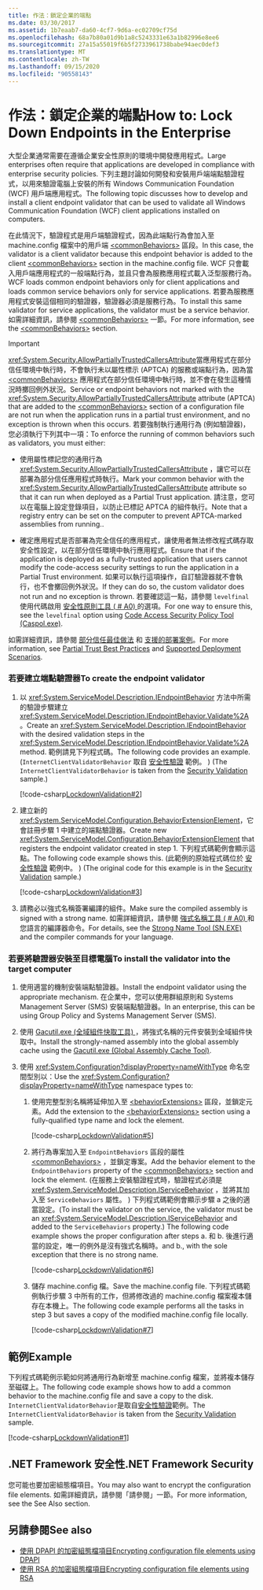 ```yaml
---
title: 作法：鎖定企業的端點
ms.date: 03/30/2017
ms.assetid: 1b7eaab7-da60-4cf7-9d6a-ec02709cf75d
ms.openlocfilehash: 68a7b80a01d9b1a8c5243331e63a1b82996e8ee6
ms.sourcegitcommit: 27a15a55019f6b5f2733961738babe94aec0def3
ms.translationtype: MT
ms.contentlocale: zh-TW
ms.lasthandoff: 09/15/2020
ms.locfileid: "90558143"
---
```

# <a name="how-to-lock-down-endpoints-in-the-enterprise"></a><span data-ttu-id="3b313-102">作法：鎖定企業的端點</span><span class="sxs-lookup"><span data-stu-id="3b313-102">How to: Lock Down Endpoints in the Enterprise</span></span>

<span data-ttu-id="3b313-103">大型企業通常需要在遵循企業安全性原則的環境中開發應用程式。</span><span class="sxs-lookup"><span data-stu-id="3b313-103">Large enterprises often require that applications are developed in compliance with enterprise security policies.</span></span> <span data-ttu-id="3b313-104">下列主題討論如何開發和安裝用戶端端點驗證程式，以用來驗證電腦上安裝的所有 Windows Communication Foundation (WCF) 用戶端應用程式。</span><span class="sxs-lookup"><span data-stu-id="3b313-104">The following topic discusses how to develop and install a client endpoint validator that can be used to validate all Windows Communication Foundation (WCF) client applications installed on computers.</span></span>

<span data-ttu-id="3b313-105">在此情況下，驗證程式是用戶端驗證程式，因為此端點行為會加入至 machine.config 檔案中的用戶端 [\<commonBehaviors>](../../configure-apps/file-schema/wcf/commonbehaviors.md) 區段。</span><span class="sxs-lookup"><span data-stu-id="3b313-105">In this case, the validator is a client validator because this endpoint behavior is added to the client [\<commonBehaviors>](../../configure-apps/file-schema/wcf/commonbehaviors.md) section in the machine.config file.</span></span> <span data-ttu-id="3b313-106">WCF 只會載入用戶端應用程式的一般端點行為，並且只會為服務應用程式載入泛型服務行為。</span><span class="sxs-lookup"><span data-stu-id="3b313-106">WCF loads common endpoint behaviors only for client applications and loads common service behaviors only for service applications.</span></span> <span data-ttu-id="3b313-107">若要為服務應用程式安裝這個相同的驗證器，驗證器必須是服務行為。</span><span class="sxs-lookup"><span data-stu-id="3b313-107">To install this same validator for service applications, the validator must be a service behavior.</span></span> <span data-ttu-id="3b313-108">如需詳細資訊，請參閱 [\<commonBehaviors>](../../configure-apps/file-schema/wcf/commonbehaviors.md) 一節。</span><span class="sxs-lookup"><span data-stu-id="3b313-108">For more information, see the [\<commonBehaviors>](../../configure-apps/file-schema/wcf/commonbehaviors.md) section.</span></span>

> [!IMPORTANT]
> <span data-ttu-id="3b313-109"><xref:System.Security.AllowPartiallyTrustedCallersAttribute>當應用程式在部分信任環境中執行時，不會執行未以屬性標示 (APTCA) 的服務或端點行為，因為當 [\<commonBehaviors>](../../configure-apps/file-schema/wcf/commonbehaviors.md) 應用程式在部分信任環境中執行時，並不會在發生這種情況時擲回例外狀況。</span><span class="sxs-lookup"><span data-stu-id="3b313-109">Service or endpoint behaviors not marked with the <xref:System.Security.AllowPartiallyTrustedCallersAttribute> attribute (APTCA) that are added to the [\<commonBehaviors>](../../configure-apps/file-schema/wcf/commonbehaviors.md) section of a configuration file are not run when the application runs in a partial trust environment, and no exception is thrown when this occurs.</span></span> <span data-ttu-id="3b313-110">若要強制執行通用行為 (例如驗證器)，您必須執行下列其中一項：</span><span class="sxs-lookup"><span data-stu-id="3b313-110">To enforce the running of common behaviors such as validators, you must either:</span></span>
>
> - <span data-ttu-id="3b313-111">使用屬性標記您的通用行為 <xref:System.Security.AllowPartiallyTrustedCallersAttribute> ，讓它可以在部署為部分信任應用程式時執行。</span><span class="sxs-lookup"><span data-stu-id="3b313-111">Mark your common behavior with the <xref:System.Security.AllowPartiallyTrustedCallersAttribute> attribute so that it can run when deployed as a Partial Trust application.</span></span> <span data-ttu-id="3b313-112">請注意，您可以在電腦上設定登錄項目，以防止已標記 APTCA 的組件執行。</span><span class="sxs-lookup"><span data-stu-id="3b313-112">Note that a registry entry can be set on the computer to prevent APTCA-marked assemblies from running..</span></span>
>
> - <span data-ttu-id="3b313-113">確定應用程式是否部署為完全信任的應用程式，讓使用者無法修改程式碼存取安全性設定，以在部分信任環境中執行應用程式。</span><span class="sxs-lookup"><span data-stu-id="3b313-113">Ensure that if the application is deployed as a fully-trusted application that users cannot modify the code-access security settings to run the application in a Partial Trust environment.</span></span> <span data-ttu-id="3b313-114">如果可以執行這項操作，自訂驗證器就不會執行，也不會擲回例外狀況。</span><span class="sxs-lookup"><span data-stu-id="3b313-114">If they can do so, the custom validator does not run and no exception is thrown.</span></span> <span data-ttu-id="3b313-115">若要確認這一點，請參閱 `levelfinal` 使用代碼啟用 [安全性原則工具 ( # A0) ](../../tools/caspol-exe-code-access-security-policy-tool.md)的選項。</span><span class="sxs-lookup"><span data-stu-id="3b313-115">For one way to ensure this, see the `levelfinal` option using [Code Access Security Policy Tool (Caspol.exe)](../../tools/caspol-exe-code-access-security-policy-tool.md).</span></span>
>
> <span data-ttu-id="3b313-116">如需詳細資訊，請參閱 [部分信任最佳做法](../feature-details/partial-trust-best-practices.md) 和 [支援的部署案例](../feature-details/supported-deployment-scenarios.md)。</span><span class="sxs-lookup"><span data-stu-id="3b313-116">For more information, see [Partial Trust Best Practices](../feature-details/partial-trust-best-practices.md) and [Supported Deployment Scenarios](../feature-details/supported-deployment-scenarios.md).</span></span>

### <a name="to-create-the-endpoint-validator"></a><span data-ttu-id="3b313-117">若要建立端點驗證器</span><span class="sxs-lookup"><span data-stu-id="3b313-117">To create the endpoint validator</span></span>

1. <span data-ttu-id="3b313-118">以 <xref:System.ServiceModel.Description.IEndpointBehavior> 方法中所需的驗證步驟建立 <xref:System.ServiceModel.Description.IEndpointBehavior.Validate%2A>。</span><span class="sxs-lookup"><span data-stu-id="3b313-118">Create an <xref:System.ServiceModel.Description.IEndpointBehavior> with the desired validation steps in the <xref:System.ServiceModel.Description.IEndpointBehavior.Validate%2A> method.</span></span> <span data-ttu-id="3b313-119">範例請見下列程式碼。</span><span class="sxs-lookup"><span data-stu-id="3b313-119">The following code provides an example.</span></span> <span data-ttu-id="3b313-120"> (`InternetClientValidatorBehavior` 取自 [安全性驗證](../samples/security-validation.md) 範例。 ) </span><span class="sxs-lookup"><span data-stu-id="3b313-120">(The `InternetClientValidatorBehavior` is taken from the [Security Validation](../samples/security-validation.md) sample.)</span></span>

    [!code-csharp[LockdownValidation#2](../../../../samples/snippets/csharp/VS_Snippets_CFX/lockdownvalidation/cs/internetclientvalidatorbehavior.cs#2)]

2. <span data-ttu-id="3b313-121">建立新的 <xref:System.ServiceModel.Configuration.BehaviorExtensionElement>，它會註冊步驟 1 中建立的端點驗證器。</span><span class="sxs-lookup"><span data-stu-id="3b313-121">Create new <xref:System.ServiceModel.Configuration.BehaviorExtensionElement> that registers the endpoint validator created in step 1.</span></span> <span data-ttu-id="3b313-122">下列程式碼範例會顯示這點。</span><span class="sxs-lookup"><span data-stu-id="3b313-122">The following code example shows this.</span></span> <span data-ttu-id="3b313-123"> (此範例的原始程式碼位於 [安全性驗證](../samples/security-validation.md) 範例中。 ) </span><span class="sxs-lookup"><span data-stu-id="3b313-123">(The original code for this example is in the [Security Validation](../samples/security-validation.md) sample.)</span></span>

    [!code-csharp[LockdownValidation#3](../../../../samples/snippets/csharp/VS_Snippets_CFX/lockdownvalidation/cs/internetclientvalidatorelement.cs#3)]

3. <span data-ttu-id="3b313-124">請務必以強式名稱簽署編譯的組件。</span><span class="sxs-lookup"><span data-stu-id="3b313-124">Make sure the compiled assembly is signed with a strong name.</span></span> <span data-ttu-id="3b313-125">如需詳細資訊，請參閱 [強式名稱工具 ( # A0) ](../../tools/sn-exe-strong-name-tool.md) 和您語言的編譯器命令。</span><span class="sxs-lookup"><span data-stu-id="3b313-125">For details, see the [Strong Name Tool (SN.EXE)](../../tools/sn-exe-strong-name-tool.md) and the compiler commands for your language.</span></span>

### <a name="to-install-the-validator-into-the-target-computer"></a><span data-ttu-id="3b313-126">若要將驗證器安裝至目標電腦</span><span class="sxs-lookup"><span data-stu-id="3b313-126">To install the validator into the target computer</span></span>

1. <span data-ttu-id="3b313-127">使用適當的機制安裝端點驗證器。</span><span class="sxs-lookup"><span data-stu-id="3b313-127">Install the endpoint validator using the appropriate mechanism.</span></span> <span data-ttu-id="3b313-128">在企業中，您可以使用群組原則和 Systems Management Server (SMS) 安裝端點驗證器。</span><span class="sxs-lookup"><span data-stu-id="3b313-128">In an enterprise, this can be using Group Policy and Systems Management Server (SMS).</span></span>

2. <span data-ttu-id="3b313-129">使用 [Gacutil.exe (全域組件快取工具) ](../../tools/gacutil-exe-gac-tool.md)，將強式名稱的元件安裝到全域組件快取中。</span><span class="sxs-lookup"><span data-stu-id="3b313-129">Install the strongly-named assembly into the global assembly cache using the [Gacutil.exe (Global Assembly Cache Tool)](../../tools/gacutil-exe-gac-tool.md).</span></span>

3. <span data-ttu-id="3b313-130">使用 <xref:System.Configuration?displayProperty=nameWithType> 命名空間型別以：</span><span class="sxs-lookup"><span data-stu-id="3b313-130">Use the <xref:System.Configuration?displayProperty=nameWithType> namespace types to:</span></span>

    1. <span data-ttu-id="3b313-131">使用完整型別名稱將延伸加入至 [\<behaviorExtensions>](../../configure-apps/file-schema/wcf/behaviorextensions.md) 區段，並鎖定元素。</span><span class="sxs-lookup"><span data-stu-id="3b313-131">Add the extension to the [\<behaviorExtensions>](../../configure-apps/file-schema/wcf/behaviorextensions.md) section using a fully-qualified type name and lock the element.</span></span>

         [!code-csharp[LockdownValidation#5](../../../../samples/snippets/csharp/VS_Snippets_CFX/lockdownvalidation/cs/hostapplication.cs#5)]

    2. <span data-ttu-id="3b313-132">將行為專案加入至 `EndpointBehaviors` 區段的屬性 [\<commonBehaviors>](../../configure-apps/file-schema/wcf/commonbehaviors.md) ，並鎖定專案。</span><span class="sxs-lookup"><span data-stu-id="3b313-132">Add the behavior element to the `EndpointBehaviors` property of the [\<commonBehaviors>](../../configure-apps/file-schema/wcf/commonbehaviors.md) section and lock the element.</span></span> <span data-ttu-id="3b313-133"> (在服務上安裝驗證程式時，驗證程式必須是 <xref:System.ServiceModel.Description.IServiceBehavior> ，並將其加入至 `ServiceBehaviors` 屬性。 ) 下列程式碼範例會顯示步驟 a 之後的適當設定。</span><span class="sxs-lookup"><span data-stu-id="3b313-133">(To install the validator on the service, the validator must be an <xref:System.ServiceModel.Description.IServiceBehavior> and added to the `ServiceBehaviors` property.) The following code example shows the proper configuration after steps a.</span></span> <span data-ttu-id="3b313-134">和 b. 後進行適當的設定，唯一的例外是沒有強式名稱時。</span><span class="sxs-lookup"><span data-stu-id="3b313-134">and b., with the sole exception that there is no strong name.</span></span>

        [!code-csharp[LockdownValidation#6](../../../../samples/snippets/csharp/VS_Snippets_CFX/lockdownvalidation/cs/hostapplication.cs#6)]

    3. <span data-ttu-id="3b313-135">儲存 machine.config 檔。</span><span class="sxs-lookup"><span data-stu-id="3b313-135">Save the machine.config file.</span></span> <span data-ttu-id="3b313-136">下列程式碼範例執行步驟 3 中所有的工作，但將修改過的 machine.config 檔案複本儲存在本機上。</span><span class="sxs-lookup"><span data-stu-id="3b313-136">The following code example performs all the tasks in step 3 but saves a copy of the modified machine.config file locally.</span></span>

        [!code-csharp[LockdownValidation#7](../../../../samples/snippets/csharp/VS_Snippets_CFX/lockdownvalidation/cs/hostapplication.cs#7)]

## <a name="example"></a><span data-ttu-id="3b313-137">範例</span><span class="sxs-lookup"><span data-stu-id="3b313-137">Example</span></span>

<span data-ttu-id="3b313-138">下列程式碼範例示範如何將通用行為新增至 machine.config 檔案，並將複本儲存至磁碟上。</span><span class="sxs-lookup"><span data-stu-id="3b313-138">The following code example shows how to add a common behavior to the machine.config file and save a copy to the disk.</span></span> <span data-ttu-id="3b313-139">`InternetClientValidatorBehavior`是取自[安全性驗證](../samples/security-validation.md)範例。</span><span class="sxs-lookup"><span data-stu-id="3b313-139">The `InternetClientValidatorBehavior` is taken from the [Security Validation](../samples/security-validation.md) sample.</span></span>

[!code-csharp[LockdownValidation#1](../../../../samples/snippets/csharp/VS_Snippets_CFX/lockdownvalidation/cs/hostapplication.cs#1)]

## <a name="net-framework-security"></a><span data-ttu-id="3b313-140">.NET Framework 安全性</span><span class="sxs-lookup"><span data-stu-id="3b313-140">.NET Framework Security</span></span>

<span data-ttu-id="3b313-141">您可能也要加密組態檔項目。</span><span class="sxs-lookup"><span data-stu-id="3b313-141">You may also want to encrypt the configuration file elements.</span></span> <span data-ttu-id="3b313-142">如需詳細資訊，請參閱「請參閱」一節。</span><span class="sxs-lookup"><span data-stu-id="3b313-142">For more information, see the See Also section.</span></span>

## <a name="see-also"></a><span data-ttu-id="3b313-143">另請參閱</span><span class="sxs-lookup"><span data-stu-id="3b313-143">See also</span></span>

- <span data-ttu-id="3b313-144">[使用 DPAPI 的加密組態檔項目](/previous-versions/msp-n-p/ff647398(v=pandp.10))</span><span class="sxs-lookup"><span data-stu-id="3b313-144">[Encrypting configuration file elements using DPAPI](/previous-versions/msp-n-p/ff647398(v=pandp.10))</span></span>
- <span data-ttu-id="3b313-145">[使用 RSA 的加密組態檔項目](/previous-versions/msp-n-p/ff650304(v=pandp.10))</span><span class="sxs-lookup"><span data-stu-id="3b313-145">[Encrypting configuration file elements using RSA](/previous-versions/msp-n-p/ff650304(v=pandp.10))</span></span>
